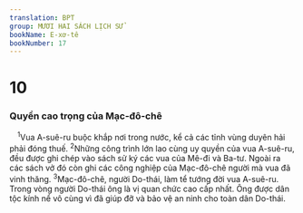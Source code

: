 ```yaml
---
translation: BPT
group: MƯƠI HAI SÁCH LỊCH SỬ
bookName: E-xơ-tê 
bookNumber: 17
---
```


<div class="title"><h1>10</h1><h3>Quyền cao trọng của Mạc-đô-chê</h3></div>
<span class="verse et_10_1"> <sup>1</sup>Vua A-suê-ru buộc khắp nơi trong nước, kể cả các tỉnh vùng duyên hải phải đóng thuế.</span>
<span class="verse et_10_2"><sup>2</sup>Những công trình lớn lao cùng uy quyền của vua A-suê-ru, đều được ghi chép vào sách sử ký các vua của Mê-đi và Ba-tư. Ngoài ra các sách vở đó còn ghi các công nghiệp của Mạc-đô-chê người mà vua đã vinh thăng.</span>
<span class="verse et_10_3"><sup>3</sup>Mạc-đô-chê, người Do-thái, làm tể tướng đời vua A-suê-ru. Trong vòng người Do-thái ông là vị quan chức cao cấp nhất. Ông được dân tộc kính nể vô cùng vì đã giúp đỡ và bảo vệ an ninh cho toàn dân Do-thái.<br/></span>
